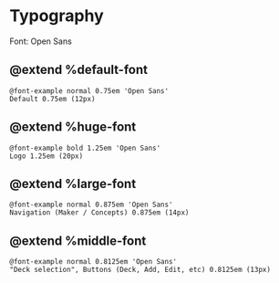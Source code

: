 Typography
==========

Font: Open Sans

## @extend %default-font

```
@font-example normal 0.75em 'Open Sans'
Default 0.75em (12px)
```

## @extend %huge-font

```
@font-example bold 1.25em 'Open Sans'
Logo 1.25em (20px) 
```

## @extend %large-font

```
@font-example normal 0.875em 'Open Sans'
Navigation (Maker / Concepts) 0.875em (14px) 
```

## @extend %middle-font

```
@font-example normal 0.8125em 'Open Sans'
"Deck selection", Buttons (Deck, Add, Edit, etc) 0.8125em (13px) 
```

